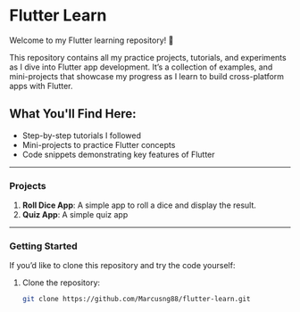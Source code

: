 # Flutter Learn

Welcome to my Flutter learning repository! 🚀

This repository contains all my practice projects, tutorials, and experiments as I dive into Flutter app development. It’s a collection of examples, and mini-projects that showcase my progress as I learn to build cross-platform apps with Flutter.

## What You'll Find Here:
- Step-by-step tutorials I followed
- Mini-projects to practice Flutter concepts
- Code snippets demonstrating key features of Flutter


---

### Projects
1. **Roll Dice App**: A simple app to roll a dice and display the result.
2. **Quiz App**: A simple quiz app


---

### Getting Started
If you’d like to clone this repository and try the code yourself:
1. Clone the repository:
   ```bash
   git clone https://github.com/Marcusng88/flutter-learn.git
